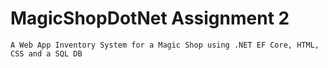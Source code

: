 # MagicShopDotNet Assignment 2

`A Web App Inventory System for a Magic Shop using .NET EF Core, HTML, CSS and a SQL DB`

